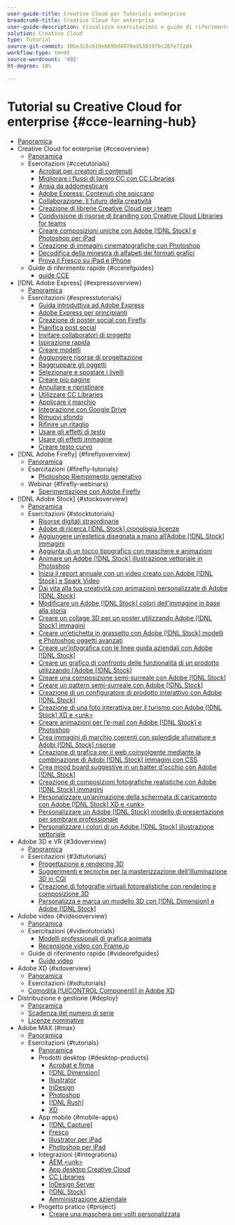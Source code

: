 ```yaml
---
user-guide-title: Creative Cloud per Tutorials enterprise
breadcrumb-title: Creative Cloud for enterprise
user-guide-description: Visualizza esercitazioni e guide di riferimento rapide incentrate sulla Creative Cloud per le aziende
solution: Creative Cloud
type: Tutorial
source-git-commit: 30be3c5c619e689bd4078ad53019fbc287e712d4
workflow-type: tm+mt
source-wordcount: '492'
ht-degree: 10%

---
```



# Tutorial su Creative Cloud for enterprise {#cce-learning-hub}

+ [Panoramica](overview.md)
+ Creative Cloud for enterprise {#cceoverview}
   + [Panoramica](cce/overview-cce.md)
   + Esercitazioni {#ccetutorials}
      + [Acrobat per creatori di contenuti](cce/acrobat-content-creators.md)
      + [Migliorare i flussi di lavoro CC con CC Libraries](cce/cc-workflows-cc-libraries.md)
      + [Ansia da addomesticare](cce/taming-type-anxiety.md)
      + [Adobe Express: Contenuti che spiccano](cce/adobe-express-content-that-stands-out.md)
      + [Collaborazione: Il futuro della creatività](cce/collaboration-the-future-of-creativity.md)
      + [Creazione di librerie Creative Cloud per i team](cce/ccteamlibraries.md)
      + [Condivisione di risorse di branding con Creative Cloud Libraries for teams](cce/sharecclibraries.md)
      + [Creare composizioni uniche con Adobe [!DNL Stock] e Photoshop per iPad](cce/compositepsipad.md)
      + [Creazione di immagini cinematografiche con Photoshop](cce/cinemagraphps.md)
      + [Decodifica della minestra di alfabeti dei formati grafici](cce/alphabetsoup.md)
      + [Prova il Fresco su iPad e iPhone](cce/frescoworkshop.md)
   + Guide di riferimento rapide {#ccerefguides}
      + [guide CCE](quick-reference/overview-ref.md)
+ [!DNL Adobe Express] {#expressoverview}
   + [Panoramica](express/overview-express.md)
   + Esercitazioni {#expresstutorials}
      + [Guida introduttiva ad Adobe Express](express/get-started.md)
      + [Adobe Express per principianti](express/adobe-express-beginners.md)
      + [Creazione di poster social con Firefly](express/create-social-posters.md)
      + [Pianifica post social](express/schedule.md)
      + [Invitare collaboratori di progetto](express/collaborate.md)
      + [Ispirazione rapida](express/get-inspiration.md)
      + [Creare modelli](express/create-templates.md)
      + [Aggiungere risorse di progettazione](express/add-design-assets.md)
      + [Raggruppare gli oggetti](express/group-objects.md)
      + [Selezionare e spostare i livelli](express/layers.md)
      + [Creare più pagine](express/multiple-pages.md)
      + [Annullare e ripristinare](express/undo-redo.md)
      + [Utilizzare CC Libraries](express/cc-libraries.md)
      + [Applicare il marchio](express/brand.md)
      + [Integrazione con Google Drive](express/google-drive.md)
      + [Rimuovi sfondo](express/remove-background.md)
      + [Rifinire un ritaglio](express/refine-cutout.md)
      + [Usare gli effetti di testo](express/text-effects.md)
      + [Usare gli effetti immagine](express/image-effects.md)
      + [Creare testo curvo](express/create-curved-text.md)
+ [!DNL Adobe Firefly] {#fireflyoverview}
   + [Panoramica](firefly/overview-firefly.md)
   + Esercitazioni {#firefly-tutorials}
      + [Photoshop Riempimento generativo](firefly/generative-fill.md)
   + Webinar {#firefly-webinars}
      + [Sperimentazione con Adobe Firefly](firefly/webinar-experimenting.md)
+ [!DNL Adobe Stock] {#stockoverview}
   + [Panoramica](stock/overview-stock.md)
   + Esercitazioni {#stocktutorials}
      + [Risorse digitali straordinarie](stock/stunning-digital-assets.md)
      + [Adobe di ricerca [!DNL Stock] cronologia licenze](stock/searchstock.md)
      + [Aggiungere un’estetica disegnata a mano all’Adobe [!DNL Stock] immagini](stock/handdrawn.md)
      + [Aggiunta di un tocco tipografico con maschere e animazioni](stock/flairtypography.md)
      + [Animare un Adobe [!DNL Stock] illustrazione vettoriale in Photoshop](stock/animatevector.md)
      + [Inizia il report annuale con un video creato con Adobe [!DNL Stock] e Spark Video](stock/annualreport.md)
      + [Dai vita alla tua creatività con animazioni personalizzate di Adobe [!DNL Stock]](stock/customanimations.md)
      + [Modificare un Adobe [!DNL Stock] colori dell&#39;immagine in base alla storia](stock/changecolors.md)
      + [Creare un collage 3D per un poster utilizzando Adobe [!DNL Stock] immagini](stock/collage.md)
      + [Creare un’etichetta in grassetto con Adobe [!DNL Stock] modelli e Photoshop oggetti avanzati](stock/boldlabel.md)
      + [Creare un’infografica con le linee guida aziendali con Adobe [!DNL Stock]](stock/infographic.md)
      + [Creare un grafico di confronto delle funzionalità di un prodotto utilizzando l&#39;Adobe [!DNL Stock]](stock/featurecomparison.md)
      + [Creare una composizione semi-surreale con Adobe [!DNL Stock]](stock/surrealcomposite.md)
      + [Creare un pattern semi-surreale con Adobe [!DNL Stock]](stock/surrealpattern.md)
      + [Creazione di un configuratore di prodotto interattivo con Adobe [!DNL Stock]](stock/productconfigurator.md)
      + [Creazione di una foto interattiva per il turismo con Adobe [!DNL Stock] XD e &lt;unk>](stock/interactivetourismphoto.md)
      + [Creare animazioni per l’e-mail con Adobe [!DNL Stock] e Photoshop](stock/animationemail.md)
      + [Crea immagini di marchio coerenti con splendide sfumature e Adobi [!DNL Stock] risorse](stock/brandgradients.md)
      + [Creazione di grafica per il web coinvolgente mediante la combinazione di Adobi [!DNL Stock] immagini con CSS](stock/webgraphics.md)
      + [Crea mood board suggestive in un batter d&#39;occhio con Adobe [!DNL Stock]](stock/moodboard.md)
      + [Creazione di composizioni fotografiche realistiche con Adobe [!DNL Stock] immagini](stock/realisticcomposite.md)
      + [Personalizzare un’animazione della schermata di caricamento con Adobe [!DNL Stock] XD e &lt;unk>](stock/loadingscreen.md)
      + [Personalizzare un Adobe [!DNL Stock] modello di presentazione per sembrare professionale](stock/presentationtemplate.md)
      + [Personalizzare i colori di un Adobe [!DNL Stock] illustrazione vettoriale](stock/customizecolors.md)
+ Adobe 3D e VR {#3doverview}
   + [Panoramica](3di/overview-3di.md)
   + Esercitazioni {#3dtutorials}
      + [Progettazione e rendering 3D](3di/substance-3d-stager.md)
      + [Suggerimenti e tecniche per la masterizzazione dell’illuminazione 3D in CGI](3di/mastering3dlighting.md)
      + [Creazione di fotografie virtuali fotorealistiche con rendering e composizione 3D](3di/photorealistic.md)
      + [Personalizza e marca un modello 3D con [!DNL Dimension] e Adobe [!DNL Stock]](3di/3ddimensionstock.md)
+ Adobe video {#videooverview}
   + [Panoramica](dva/overview-dva.md)
   + Esercitazioni {#videotutorials}
      + [Modelli professionali di grafica animata](dva/motion-graphics-templates.md)
      + [Recensione video con Frame.io](dva/video-review-frame-io.md)
   + Guide di riferimento rapide {#videorefguides}
      + [Guide video](dva/overview-dva-ref.md)
+ Adobe XD {#xdoverview}
   + [Panoramica](xd/overview-xd.md)
   + Esercitazioni {#xdtutorials}
   + [Comodità [!UICONTROL Componenti] in Adobe XD](xd/components.md)
+ Distribuzione e gestione {#deploy}
   + [Panoramica](deploy/overview-deploy.md)
   + [Scadenza del numero di serie](deploy/cceserial.md)
   + [Licenze nominative](deploy/nameduserlicensing.md)
+ Adobe MAX {#max}
   + [Panoramica](max/overview-max.md)
   + Esercitazioni {#tutorials}
      + [Panoramica](max/maxtutorials.md)
      + Prodotti desktop {#desktop-products}
         + [Acrobat e firma](max/acrobat-sign.md)
         + [[!DNL Dimension]](max/dimension.md)
         + [Illustrator](max/illustrator.md)
         + [InDesign](max/indesign.md)
         + [Photoshop](max/photoshop.md)
         + [[!DNL Rush]](max/rush.md)
         + [XD](max/xd.md)
      + App mobile {#mobile-apps}
         + [[!DNL Capture]](max/capture.md)
         + [Fresco](max/fresco.md)
         + [Illustrator per iPad](max/illustratoripad.md)
         + [Photoshop per iPad](max/photoshopipad.md)
      + Integrazioni {#integrations}
         + [AEM &lt;unk>](max/aem.md)
         + [App desktop Creative Cloud](max/creativeclouddesktopapp.md)
         + [CC Libraries](max/cclibraries.md)
         + [InDesign Server](max/indesignserver.md)
         + [[!DNL Stock]](max/stock.md)
         + [Amministrazione aziendale](max/enterprise.md)
      + Progetto pratico {#project}
         + [Creare una maschera per volti personalizzata](max/handsonproject.md)